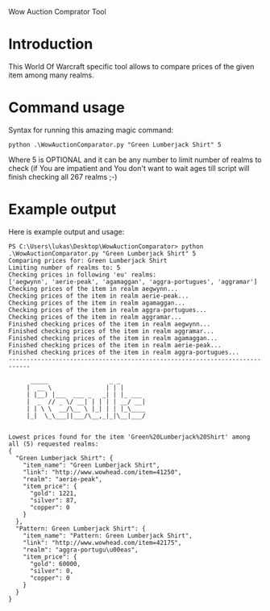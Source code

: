 Wow Auction Comprator Tool

# Introduction

This World Of Warcraft specific tool allows to compare prices of the given item among many realms.


# Command usage

Syntax for running this amazing magic command:

    python .\WowAuctionComparator.py "Green Lumberjack Shirt" 5

Where 5 is OPTIONAL and it can be any number to limit number of realms to check (if You are impatient and You don't want to wait ages till script will finish checking all 267 realms ;-)


# Example output

Here is example output and usage:

    PS C:\Users\lukas\Desktop\WowAuctionComparator> python .\WowAuctionComparator.py "Green Lumberjack Shirt" 5
    Comparing prices for: Green Lumberjack Shirt
    Limiting number of realms to: 5
    Checking prices in following 'eu' realms:
    ['aegwynn', 'aerie-peak', 'agamaggan', 'aggra-portugues', 'aggramar']
    Checking prices of the item in realm aegwynn...
    Checking prices of the item in realm aerie-peak...
    Checking prices of the item in realm agamaggan...
    Checking prices of the item in realm aggra-portugues...
    Checking prices of the item in realm aggramar...
    Finished checking prices of the item in realm aegwynn...
    Finished checking prices of the item in realm aggramar...
    Finished checking prices of the item in realm agamaggan...
    Finished checking prices of the item in realm aerie-peak...
    Finished checking prices of the item in realm aggra-portugues...
    ----------------------------------------------------------------------------

          _____                 _ _
         |  __ \               | | |
         | |__) |___  ___ _   _| | |_ ___
         |  _  // _ \/ __| | | | | __/ __|
         | | \ \  __/\__ \ |_| | | |_\____
         |_|  \_\___||___/\__,_|_|\__|___/


    Lowest prices found for the item 'Green%20Lumberjack%20Shirt' among all (5) requested realms:
    {
      "Green Lumberjack Shirt": {
        "item_name": "Green Lumberjack Shirt",
        "link": "http://www.wowhead.com/item=41250",
        "realm": "aerie-peak",
        "item_price": {
          "gold": 1221,
          "silver": 87,
          "copper": 0
        }
      },
      "Pattern: Green Lumberjack Shirt": {
        "item_name": "Pattern: Green Lumberjack Shirt",
        "link": "http://www.wowhead.com/item=42175",
        "realm": "aggra-portugu\u00eas",
        "item_price": {
          "gold": 60000,
          "silver": 0,
          "copper": 0
        }
      }
    }